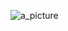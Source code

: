 ![a_picture](https://raw.githubusercontent.com/quang-Ivan/Image-Hosting-1/master/0016_waifu2x_art_noise3_scale_tta_1.png)
